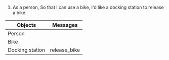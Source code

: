 1. As a person,
    So that I can use a bike,
    I'd like a docking station to release a bike.

Objects | Messages
------- | -------
Person | 
Bike | 
Docking station | release_bike 